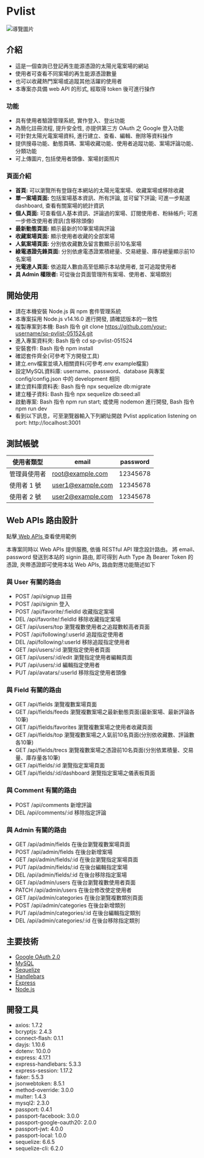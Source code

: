 # Pvlist
![導覽圖片](public/readme/introduce.png)

## 介紹
+ 這是一個查詢已登記再生能源憑證的太陽光電案場的網站
+ 使用者可查看不同案場的再生能源憑證數量
+ 也可以收藏熱門案場或追蹤其他活躍的使用者
+ 本專案亦具備 web API 的形式, 經取得 token 後可進行操作

### 功能
+ 具有使用者驗證管理系統, 實作登入、登出功能
+ 為簡化註冊流程, 提升安全性, 亦提供第三方 OAuth 之 Google 登入功能
+ 可針對太陽光電案場資料, 進行建立、查看、編輯、刪除等資料操作
+ 提供搜尋功能、動態頁碼、案場收藏功能、使用者追蹤功能、案場評論功能、分類功能
+ 可上傳圖片, 包括使用者頭像、案場封面照片

### 頁面介紹
+ **首頁:** 可以瀏覽所有登錄在本網站的太陽光電案場、收藏案場或移除收藏
+ **單一案場頁面:** 包括案場基本資訊、所有評論, 並可留下評論; 可進一步點選 dashboard, 查看有關案場的統計資訊
+ **個人頁面:** 可查看個人基本資訊、評論過的案場、訂閱使用者、粉絲帳戶; 可進一步修改使用者資訊(含移除頭像)
+ **最新動態頁面:** 顯示最新的10筆案場與評論
+ **收藏案場頁面:** 顯示使用者收藏的全部案場
+ **人氣案場頁面:** 分別依收藏數及留言數顯示前10名案場
+ **綠電憑證先鋒頁面:** 分別依慮電憑證累積總量、交易總量、庫存總量顯示前10名案場
+ **光電達人頁面:** 依追蹤人數由高至低顯示本站使用者, 並可追蹤使用者
+ **具 Admin 權限者:** 可從後台頁面管理所有案場、使用者、案場類別



## 開始使用
+ 請在本機安裝 Node.js 與 npm 套件管理系統
+ 本專案採用 Node.js v14.16.0 進行開發, 請確認版本的一致性
+ 複製專案到本機: Bash 指令 git clone https://github.com/your-username/sp-pvlist-051524.git
+ 進入專案資料夾: Bash 指令 cd sp-pvlist-051524
+ 安裝套件: Bash 指令 npm install
+ 確認套件齊全(可參考下方開發工具)
+ 建立.env檔案並填入相關資料(可參考.env example檔案)
+ 設定MySQL資料庫: username、password、database 與專案 config/config.json 中的 development 相同
+ 建立資料庫資料表: Bash 指令 npx sequelize db:migrate
+ 建立種子資料: Bash 指令 npx sequelize db:seed:all
+ 啟動專案: Bash 指令 npm run start; 或使用 nodemon 進行開發, Bash 指令 npm run dev
+ 看到以下訊息，可至瀏覽器輸入下列網址開啟 Pvlist application listening on port: http://localhost:3001


## 測試帳號
| 使用者類型      | email              | password   |
| -------------- | ------------------ | ---------- |
| 管理員使用者    | root@example.com   | 12345678   |
| 使用者 1 號     | user1@example.com  | 12345678   |
| 使用者 2 號     | user2@example.com  | 12345678   |


## Web APIs 路由設計
點擊[ Web APIs ](https://scarlet-page-533.notion.site/1130515-Pvlist-Web-APIs-12d940cf8b4042c18a4fc5025444dcbc)查看使用範例

本專案同時以 Web APIs 提供服務, 依循 RESTful API 理念設計路由。 將 email、password 發送到本站的 signin 路由, 即可得到 Auth Type 為 Bearer Token 的憑證, 夾帶憑證即可使用本站 Web APIs, 路由對應功能簡述如下

### 與 User 有關的路由
+ POST /api/signup 註冊
+ POST /api/signin 登入
+ POST /api/favorite/:fieldId 收藏指定案場
+ DEL /api/favorite/:fieldId 移除收藏指定案場
+ GET /api/users/top 瀏覽複數使用者之追蹤數較高者頁面
+ POST /api/following/:userId 追蹤指定使用者
+ DEL /api/following/:userId 移除追蹤指定使用者
+ GET /api/users/:id 瀏覽指定使用者頁面
+ GET /api/users/:id/edit 瀏覽指定使用者編輯頁面
+ PUT /api/users/:id 編輯指定使用者
+ PUT /api/avatars/:userId 移除指定使用者頭像

### 與 Field 有關的路由
+ GET /api/fields 瀏覽複數案場頁面
+ GET /api/fields/feeds 瀏覽複數案場之最新動態頁面(最新案場、最新評論各10筆)
+ GET /api/fields/favorites 瀏覽複數案場之使用者收藏頁面
+ GET /api/fields/top 瀏覽複數案場之人氣前10名頁面(分別依收藏數、評論數各10筆)
+ GET /api/fields/trecs 瀏覽複數案場之憑證前10名頁面(分別依累積量、交易量、庫存量各10筆)
+ GET /api/fields/:id 瀏覽指定案場頁面
+ GET /api/fields/:id/dashboard 瀏覽指定案場之儀表板頁面


### 與 Comment 有關的路由
+ POST /api/comments 新增評論
+ DEL  /api/comments/:id 移除指定評論

### 與 Admin 有關的路由
+ GET /api/admin/fields 在後台瀏覽複數案場頁面
+ POST /api/admin/fields 在後台新增案場
+ GET /api/admin/fields/:id 在後台瀏覽指定案場頁面
+ PUT /api/admin/fields/:id 在後台編輯指定案場
+ DEL /api/admin/fields/:id 在後台移除指定案場
+ GET /api/admin/users 在後台瀏覽複數使用者頁面
+ PATCH /api/admin/users 在後台修改使定使用者
+ GET /api/admin/categories 在後台瀏覽複數類別頁面
+ POST /api/admin/categories 在後台新增類別
+ PUT /api/admin/categories/:id 在後台編輯指定類別
+ DEL /api/admin/categories/:id 在後台移除指定類別


## 主要技術
- [Google OAuth 2.0](https://developers.google.com/?hl=zh-tw)
- [MySQL](https://www.mysql.com/)
- [Sequelize](https://sequelize.org/)
- [Handlebars](https://handlebarsjs.com/)
- [Express](https://expressjs.com/)
- [Node.js](https://nodejs.org/)



## 開發工具
+ axios: 1.7.2
+ bcryptjs: 2.4.3
+ connect-flash: 0.1.1
+ dayjs: 1.10.6
+ dotenv: 10.0.0
+ express: 4.17.1
+ express-handlebars: 5.3.3
+ express-session: 1.17.2
+ faker: 5.5.3
+ jsonwebtoken: 8.5.1
+ method-override: 3.0.0
+ multer: 1.4.3
+ mysql2: 2.3.0
+ passport: 0.4.1
+ passport-facebook: 3.0.0
+ passport-google-oauth20: 2.0.0
+ passport-jwt: 4.0.0
+ passport-local: 1.0.0
+ sequelize: 6.6.5
+ sequelize-cli: 6.2.0